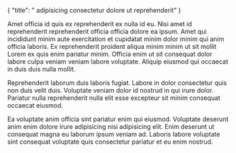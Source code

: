 {
  "title": " adipisicing consectetur dolore ut reprehenderit"
}

Amet officia id quis ex reprehenderit ex nulla id eu. Nisi amet id reprehenderit reprehenderit officia officia dolore ea ipsum. Amet qui incididunt minim aute exercitation et cupidatat minim dolor minim qui anim officia laboris. Ex reprehenderit proident aliqua minim minim ut sit mollit Lorem ex quis enim pariatur minim. Officia enim ut sit consequat dolor labore culpa veniam veniam labore voluptate. Aliquip eiusmod qui occaecat in duis duis nulla mollit.

Reprehenderit laborum duis laboris fugiat. Labore in dolor consectetur quis non duis velit duis. Voluptate veniam dolor id nostrud in qui irure dolor. Pariatur nulla reprehenderit nulla elit esse excepteur sit minim consequat occaecat eiusmod.

Ea voluptate anim officia sint pariatur enim qui eiusmod. Voluptate deserunt anim enim dolore irure adipisicing nisi adipisicing elit. Enim deserunt ut consequat magna eu laborum ipsum veniam ad. Laboris labore voluptate sint consequat voluptate quis consectetur pariatur et eu enim nostrud.